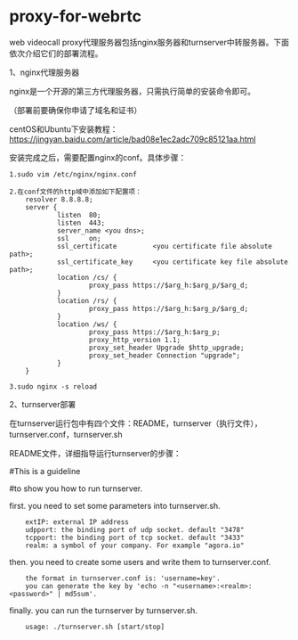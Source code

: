 # proxy-for-webrtc

web videocall proxy代理服务器包括nginx服务器和turnserver中转服务器。下面依次介绍它们的部署流程。

1、nginx代理服务器

nginx是一个开源的第三方代理服务器，只需执行简单的安装命令即可。

（部署前要确保你申请了域名和证书）

centOS和Ubuntu下安装教程：https://jingyan.baidu.com/article/bad08e1ec2adc709c85121aa.html

安装完成之后，需要配置nginx的conf。具体步骤：

    1.sudo vim /etc/nginx/nginx.conf 
    
    2.在conf文件的http域中添加如下配置项：
        resolver 8.8.8.8;
        server {
                listen  80;
                listen  443;
                server_name <you dns>;
                ssl     on;
                ssl_certificate         <you certificate file absolute path>;
                ssl_certificate_key     <you certificate key file absolute path>;
                location /cs/ {
                        proxy_pass https://$arg_h:$arg_p/$arg_d;
                }
                location /rs/ {
                        proxy_pass https://$arg_h:$arg_p/$arg_d;
                }
                location /ws/ {
                        proxy_pass https://$arg_h:$arg_p;
                        proxy_http_version 1.1;
                        proxy_set_header Upgrade $http_upgrade;
                        proxy_set_header Connection "upgrade";
                }
        }
        
    3.sudo nginx -s reload


2、turnserver部署

在turnserver运行包中有四个文件：README，turnserver（执行文件），turnserver.conf，turnserver.sh

README文件，详细指导运行turnserver的步骤：

#This is a guideline

#to show you how to run turnserver.

first. you need to set some parameters into turnserver.sh.

        extIP: external IP address
        udpport: the binding port of udp socket. default "3478"
        tcpport: the binding port of tcp socket. default "3433"
        realm: a symbol of your company. For example "agora.io"
then. you need to create some users and write them to turnserver.conf.

        the format in turnserver.conf is: 'username=key'.
        you can generate the key by 'echo -n "<username>:<realm>:<password>" | md5sum'.
finally. you can run the turnserver by turnserver.sh.

        usage: ./turnserver.sh [start/stop]
